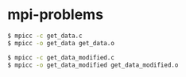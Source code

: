 # mpi-problems


```sh
$ mpicc -c get_data.c
$ mpicc -o get_data get_data.o
```

```sh
$ mpicc -c get_data_modified.c
$ mpicc -o get_data_modified get_data_modified.o
```
